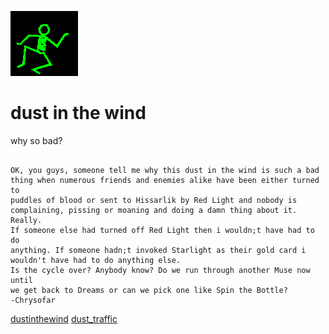 ![dancer](assets/dancer.gif)

# dust in the wind

 why so bad?
>
>   

```

OK, you guys, someone tell me why this dust in the wind is such a bad
thing when numerous friends and enemies alike have been either turned to
puddles of blood or sent to Hissarlik by Red Light and nobody is
complaining, pissing or moaning and doing a damn thing about it. Really.
If someone else had turned off Red Light then i wouldn;t have had to do
anything. If someone hadn;t invoked Starlight as their gold card i
wouldn't have had to do anything else.
Is the cycle over? Anybody know? Do we run through another Muse now until
we get back to Dreams or can we pick one like Spin the Bottle?
-Chrysofar

```

  [dustinthewind](dustinthewind.md)  [dust_traffic](dust_traffic.md) 

 